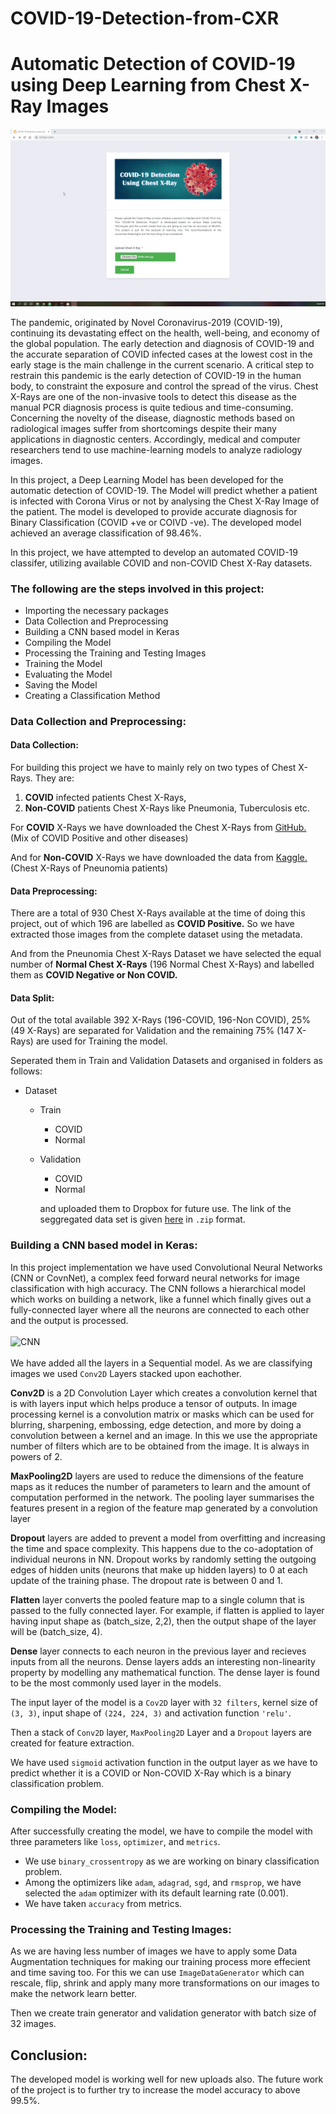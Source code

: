 # COVID-19-Detection-from-CXR
# Automatic Detection of COVID-19 using Deep Learning from Chest X-Ray Images

[![Project Demo Video](templates/Demo.png)](COVID-Demo.mp4)

The pandemic, originated by Novel Coronavirus-2019 (COVID-19), continuing its devastating effect on the health, well-being, and economy of the global population. The early detection and diagnosis of COVID-19 and the accurate separation of COVID infected cases at the lowest cost in the early stage is the main challenge in the current scenario. A critical step to restrain this pandemic is the early detection of COVID-19 in the human body, to constraint the exposure and control the spread of the virus. Chest X-Rays are one of the non-invasive tools to detect this disease as the manual PCR diagnosis process is quite tedious and time-consuming. Concerning the novelty of the disease, diagnostic methods based on radiological images suffer from shortcomings despite their many applications in diagnostic centers. Accordingly, medical and computer researchers tend to use machine-learning models to analyze radiology images.

In this project, a Deep Learning Model has been developed for the automatic detection of COVID-19. The Model will predict whether a patient is infected with Corona Virus or not by analysing the Chest X-Ray Image of the patient. The model is developed to provide accurate diagnosis for Binary Classification (COVID +ve or COIVD -ve). The developed model achieved an average classification of 98.46%. 

In this project, we have attempted to develop an automated COVID-19 classifer, utilizing available COVID and non-COVID Chest X-Ray datasets. 

### **The following are the steps involved in this project:**
- Importing the necessary packages
- Data Collection and Preprocessing
- Building a CNN based model in Keras
- Compiling the Model
- Processing the Training and Testing Images
- Training the Model
- Evaluating the Model
- Saving the Model
- Creating a Classification Method


### **Data Collection and Preprocessing:**
#### **Data Collection:**
For building this project we have to mainly rely on two types of Chest X-Rays. They are:
1. **COVID** infected patients Chest X-Rays,
2. **Non-COVID** patients Chest X-Rays like Pneumonia, Tuberculosis etc.

For **COVID** X-Rays we have downloaded the Chest X-Rays from [GitHub.](https://github.com/ieee8023/covid-chestxray-dataset) (Mix of COVID Positive and other diseases)

And for **Non-COVID** X-Rays we have downloaded the data from [Kaggle.](https://www.kaggle.com/paultimothymooney/chest-xray-pneumonia) (Chest X-Rays of Pneunomia patients)

#### **Data Preprocessing:**
There are a total of 930 Chest X-Rays available at the time of doing this project, out of which 196 are labelled as **COVID Positive.** So we have extracted those images from the complete dataset using the metadata. 

And from the Pneunomia Chest X-Rays Dataset we have selected the equal number of **Normal Chest X-Rays** (196 Normal Chest X-Rays) and labelled them as **COVID Negative or Non COVID.** 

#### **Data Split:**
Out of the total available 392 X-Rays (196-COVID, 196-Non COVID), 25% (49 X-Rays) are separated for Validation and the remaining 75% (147 X-Rays) are used for Training the model.

Seperated them in Train and Validation Datasets and organised in folders as follows:
- Dataset
  - Train
    - COVID
    - Normal
  - Validation
    - COVID
    - Normal

    and uploaded them to Dropbox for future use. The link of the seggregated data set is given [here](https://www.dropbox.com/s/tlsdn617iymz3bf/CovidDataset.zip) in `.zip` format.

### **Building a CNN based model in Keras:**

In this project implementation we have used Convolutional Neural Networks (CNN or CovnNet), a complex feed forward neural networks for image classification with high accuracy. The CNN follows a hierarchical model which works on building a network, like a funnel which finally gives out a fully-connected layer where all the neurons are connected to each other and the output is processed. 
<br>
<br>
![CNN](https://www.researchgate.net/profile/Md-Mahin/publication/332407214/figure/fig2/AS:747438860156930@1555214719430/Proposed-adopted-Convolutional-Neural-Network-CNN-model.png)
<br>
<br>
We have added all the layers in a Sequential model. As we are classifying images we used `Conv2D` Layers stacked upon eachother.

**Conv2D** is a 2D Convolution Layer which creates a convolution kernel that is  with layers input which helps produce a tensor of outputs. In image processing kernel is a convolution matrix or masks which can be used for blurring, sharpening, embossing, edge detection, and more by doing a convolution between a kernel and an image. In this we use the appropriate number of filters which are to be obtained from the image. It is always in powers of 2. 

**MaxPooling2D** layers are used to reduce the dimensions of the feature maps as it reduces the number of parameters to learn and the amount of computation performed in the network. The pooling layer summarises the features present in a region of the feature map generated by a convolution layer

**Dropout** layers are added to prevent a model from overfitting and increasing the time and space complexity. This happens due to the co-adoptation of individual neurons in NN. Dropout works by randomly setting the outgoing edges of hidden units (neurons that make up hidden layers) to 0 at each update of the training phase. The dropout rate is between 0 and 1.

**Flatten** layer converts the pooled feature map to a single column that is passed to the fully connected layer. For example, if flatten is applied to layer having input shape as (batch_size, 2,2), then the output shape of the layer will be (batch_size, 4).

**Dense** layer connects to each neuron in the previous layer and recieves inputs from all the neurons. Dense layers adds an interesting non-linearity property by modelling any mathematical function. The dense layer is found to be the most commonly used layer in the models.

The input layer of the model is a `Cov2D` layer with `32 filters`, kernel size of `(3, 3)`, input shape of `(224, 224, 3)` and activation function `'relu'`.

Then a stack of `Conv2D` layer, `MaxPooling2D` Layer and a `Dropout` layers are created for feature extraction. 

We have used `sigmoid` activation function in the output layer as we have to predict whether it is a COVID or Non-COVID X-Ray which is a binary classification problem. 

### **Compiling the Model:**

After successfully creating the model, we have to compile the model with three parameters like `loss`, `optimizer`, and `metrics`. 

- We use `binary_crossentropy` as we are working on binary classification problem. 
- Among the optimizers like `adam`, `adagrad`, `sgd`, and `rmsprop`, we have selected the `adam` optimizer with its default learning rate (0.001). 
- We have taken `accuracy` from metrics. 

### **Processing the Training and Testing Images:**

As we are having less number of images we have to apply some Data Augmentation techniques for making our training process more effecient and time saving too. For this we can use `ImageDataGenerator` which can rescale, flip, shrink and apply many more transformations on our images to make the network learn better. 

Then we create train generator and validation generator with batch size of 32 images. 

## Conclusion:
The developed model is working well for new uploads also. The future work of the project is to further try to increase the model accuracy to above 99.5%. 
